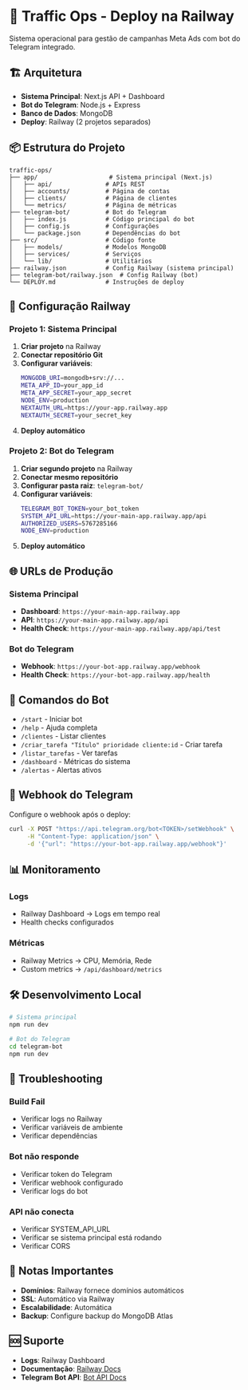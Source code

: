 # 🚀 Traffic Ops - Deploy na Railway

Sistema operacional para gestão de campanhas Meta Ads com bot do Telegram integrado.

## 🏗️ Arquitetura

- **Sistema Principal**: Next.js API + Dashboard
- **Bot do Telegram**: Node.js + Express
- **Banco de Dados**: MongoDB
- **Deploy**: Railway (2 projetos separados)

## 📦 Estrutura do Projeto

```
traffic-ops/
├── app/                    # Sistema principal (Next.js)
│   ├── api/               # APIs REST
│   ├── accounts/          # Página de contas
│   ├── clients/           # Página de clientes
│   └── metrics/           # Página de métricas
├── telegram-bot/          # Bot do Telegram
│   ├── index.js           # Código principal do bot
│   ├── config.js          # Configurações
│   └── package.json       # Dependências do bot
├── src/                   # Código fonte
│   ├── models/            # Modelos MongoDB
│   ├── services/          # Serviços
│   └── lib/               # Utilitários
├── railway.json           # Config Railway (sistema principal)
├── telegram-bot/railway.json  # Config Railway (bot)
└── DEPLOY.md              # Instruções de deploy
```

## 🔧 Configuração Railway

### Projeto 1: Sistema Principal

1. **Criar projeto** na Railway
2. **Conectar repositório Git**
3. **Configurar variáveis**:
   ```bash
   MONGODB_URI=mongodb+srv://...
   META_APP_ID=your_app_id
   META_APP_SECRET=your_app_secret
   NODE_ENV=production
   NEXTAUTH_URL=https://your-app.railway.app
   NEXTAUTH_SECRET=your_secret_key
   ```
4. **Deploy automático**

### Projeto 2: Bot do Telegram

1. **Criar segundo projeto** na Railway
2. **Conectar mesmo repositório**
3. **Configurar pasta raiz**: `telegram-bot/`
4. **Configurar variáveis**:
   ```bash
   TELEGRAM_BOT_TOKEN=your_bot_token
   SYSTEM_API_URL=https://your-main-app.railway.app/api
   AUTHORIZED_USERS=5767285166
   NODE_ENV=production
   ```
5. **Deploy automático**

## 🌐 URLs de Produção

### Sistema Principal
- **Dashboard**: `https://your-main-app.railway.app`
- **API**: `https://your-main-app.railway.app/api`
- **Health Check**: `https://your-main-app.railway.app/api/test`

### Bot do Telegram
- **Webhook**: `https://your-bot-app.railway.app/webhook`
- **Health Check**: `https://your-bot-app.railway.app/health`

## 🤖 Comandos do Bot

- `/start` - Iniciar bot
- `/help` - Ajuda completa
- `/clientes` - Listar clientes
- `/criar_tarefa "Título" prioridade cliente:id` - Criar tarefa
- `/listar_tarefas` - Ver tarefas
- `/dashboard` - Métricas do sistema
- `/alertas` - Alertas ativos

## 🔄 Webhook do Telegram

Configure o webhook após o deploy:

```bash
curl -X POST "https://api.telegram.org/bot<TOKEN>/setWebhook" \
     -H "Content-Type: application/json" \
     -d '{"url": "https://your-bot-app.railway.app/webhook"}'
```

## 📊 Monitoramento

### Logs
- Railway Dashboard → Logs em tempo real
- Health checks configurados

### Métricas
- Railway Metrics → CPU, Memória, Rede
- Custom metrics → `/api/dashboard/metrics`

## 🛠️ Desenvolvimento Local

```bash
# Sistema principal
npm run dev

# Bot do Telegram
cd telegram-bot
npm run dev
```

## 🔧 Troubleshooting

### Build Fail
- Verificar logs no Railway
- Verificar variáveis de ambiente
- Verificar dependências

### Bot não responde
- Verificar token do Telegram
- Verificar webhook configurado
- Verificar logs do bot

### API não conecta
- Verificar SYSTEM_API_URL
- Verificar se sistema principal está rodando
- Verificar CORS

## 📝 Notas Importantes

- **Domínios**: Railway fornece domínios automáticos
- **SSL**: Automático via Railway
- **Escalabilidade**: Automática
- **Backup**: Configure backup do MongoDB Atlas

## 🆘 Suporte

- **Logs**: Railway Dashboard
- **Documentação**: [Railway Docs](https://docs.railway.app)
- **Telegram Bot API**: [Bot API Docs](https://core.telegram.org/bots/api)
